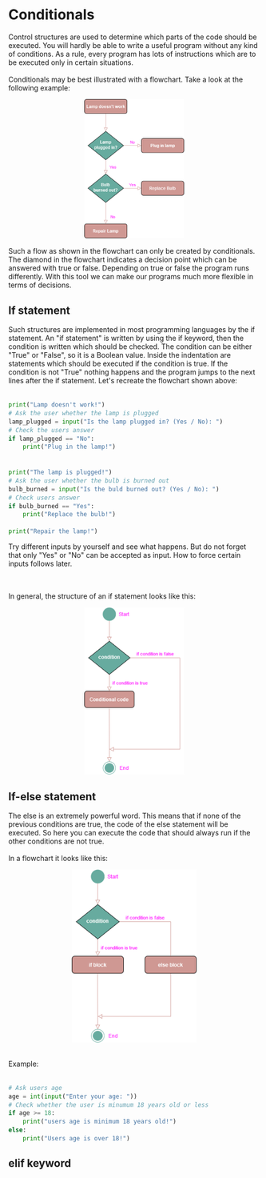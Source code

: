 # Conditionals

Control structures are used to determine which parts of the code should be executed. You will hardly be able to write a useful program without any kind of conditions. As a rule, every program has lots of instructions which are to be executed only in certain situations.
<br>
<br>
Conditionals may be best illustrated with a flowchart. Take a look at the following example:

<p align="center">
<img src="https://github.com/Olexandr-Andriyenko/Python-learning-path/blob/main/illustrations/img17.png" width="200">
<p> 

Such a flow as shown in the flowchart can only be created by conditionals. The diamond in the flowchart indicates a decision point which can be answered with true or false. Depending on true or false the program runs differently. With this tool we can make our programs much more flexible in terms of decisions.

  
  
## If statement
  
Such structures are implemented in most programming languages by the if statement. An "if statement" is written by using the if keyword, then the condition is written which should be checked. The condition can be either "True" or "False", so it is a Boolean value. Inside the indentation are statements which should be executed if the condition is true. If the condition is not "True" nothing happens and the program jumps to the next lines after the if statement. Let's recreate the flowchart shown above:
<br>
<br>
  
```python
print("Lamp doesn't work!")
# Ask the user whether the lamp is plugged
lamp_plugged = input("Is the lamp plugged in? (Yes / No): ")
# Check the users answer
if lamp_plugged == "No":
    print("Plug in the lamp!")


print("The lamp is plugged!")
# Ask the user whether the bulb is burned out
bulb_burned = input("Is the buld burned out? (Yes / No): ")
# Check users answer
if bulb_burned == "Yes":
    print("Replace the bulb!")

print("Repair the lamp!")  
```
Try different inputs by yourself and see what happens. But do not forget that only "Yes" or "No" can be accepted as input. How to force certain inputs follows later.

<br>
<br>
In general, the structure of an if statement looks like this:
 
<p align="center">
<img src="https://github.com/Olexandr-Andriyenko/Python-learning-path/blob/main/illustrations/img18.png" width="200">
<p>   
 
## If-else statement
  
The else is an extremely powerful word. This means that if none of the previous conditions are true, the code of the else statement will be executed. So here you can execute the code that should always run if the other conditions are not true.
<br>
<br>
In a flowchart it looks like this:
  
<p align="center">
<img src="https://github.com/Olexandr-Andriyenko/Python-learning-path/blob/main/illustrations/img19.png" width="250">
<p>   

<br>  
Example:
<br>
<br>
  
```python
# Ask users age
age = int(input("Enter your age: "))
# Check whether the user is minumum 18 years old or less
if age >= 18:
    print("users age is minimum 18 years old!")
else:
    print("Users age is over 18!")  
```
  
## elif keyword
